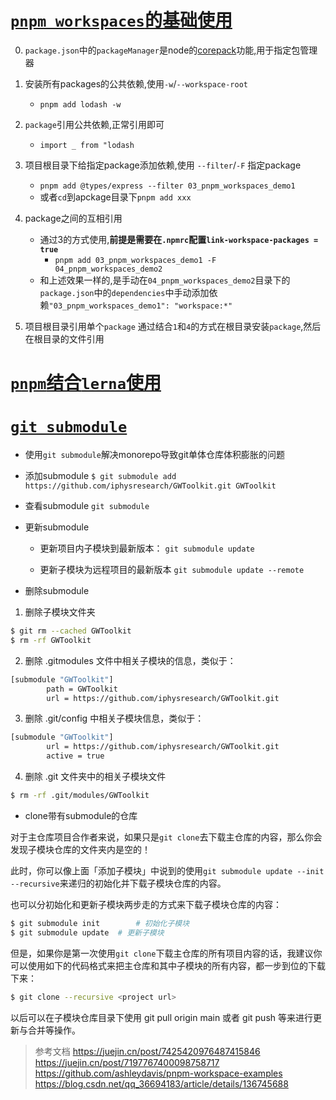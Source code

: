 # [`pnpm workspaces`的基础使用](https://juejin.cn/post/7425420976487415846)

0. `package.json`中的`packageManager`是node的[corepack](https://nodejs.org/docs/latest/api/corepack.html)功能,用于指定包管理器

1. 安装所有packages的公共依赖,使用`-w`/`--workspace-root`
   + `pnpm add lodash -w`

2. `package`引用公共依赖,正常引用即可
   + `import _ from "lodash`

3. 项目根目录下给指定package添加依赖,使用 `--filter`/`-F` 指定package
   + `pnpm add @types/express --filter 03_pnpm_workspaces_demo1`
   + 或者`cd`到apckage目录下`pnpm add xxx`

4. package之间的互相引用
   + 通过3的方式使用,**前提是需要在`.npmrc`配置`link-workspace-packages = true`**
     + `pnpm add 03_pnpm_workspaces_demo1 -F 04_pnpm_workspaces_demo2`
   + 和上述效果一样的,是手动在`04_pnpm_workspaces_demo2`目录下的`package.json`中的`dependencies`中手动添加依赖`"03_pnpm_workspaces_demo1": "workspace:*"`
   
5. 项目根目录引用单个`package`
   通过结合`1`和`4`的方式在根目录安装`package`,然后在根目录的文件引用

# [`pnpm`结合`lerna`使用](https://lerna.nodejs.cn/docs/recipes/using-pnpm-with-lerna)

# [`git submodule`](https://iphysresearch.github.io/blog/post/programing/git/git_submodule/) 
+ 使用`git submodule`解决monorepo导致git单体仓库体积膨胀的问题

+ 添加submodule
  `$ git submodule add https://github.com/iphysresearch/GWToolkit.git GWToolkit`

+ 查看submodule
  `git submodule`

+ 更新submodule

  + 更新项目内子模块到最新版本：
   `git submodule update`

  + 更新子模块为远程项目的最新版本
   `git submodule update --remote`

+ 删除submodule

1. 删除子模块文件夹

```bash
$ git rm --cached GWToolkit
$ rm -rf GWToolkit
```

2. 删除 .gitmodules 文件中相关子模块的信息，类似于：
```bash
[submodule "GWToolkit"]
        path = GWToolkit
        url = https://github.com/iphysresearch/GWToolkit.git
```

3. 删除 .git/config 中相关子模块信息，类似于：
```bash
[submodule "GWToolkit"]
        url = https://github.com/iphysresearch/GWToolkit.git
        active = true
```

4. 删除 .git 文件夹中的相关子模块文件
```bash
$ rm -rf .git/modules/GWToolkit
```

+ clone带有submodule的仓库

对于主仓库项目合作者来说，如果只是`git clone`去下载主仓库的内容，那么你会发现子模块仓库的文件夹内是空的！

此时，你可以像上面「添加子模块」中说到的使用`git submodule update --init --recursive`来递归的初始化并下载子模块仓库的内容。

也可以分初始化和更新子模块两步走的方式来下载子模块仓库的内容：
```bash
$ git submodule init		# 初始化子模块
$ git submodule update	# 更新子模块
```

但是，如果你是第一次使用`git clone`下载主仓库的所有项目内容的话，我建议你可以使用如下的代码格式来把主仓库和其中子模块的所有内容，都一步到位的下载下来：

```bash
$ git clone --recursive <project url>
```

以后可以在子模块仓库目录下使用 git pull origin main 或者 git push 等来进行更新与合并等操作。


> 参考文档
> https://juejin.cn/post/7425420976487415846
> https://juejin.cn/post/7197767400098758717
> https://github.com/ashleydavis/pnpm-workspace-examples
> https://blog.csdn.net/qq_36694183/article/details/136745688